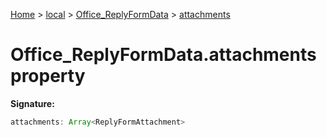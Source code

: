 [Home](./index) &gt; [local](local.md) &gt; [Office\_ReplyFormData](local.office_replyformdata.md) &gt; [attachments](local.office_replyformdata.attachments.md)

# Office\_ReplyFormData.attachments property


**Signature:**
```javascript
attachments: Array<ReplyFormAttachment>
```
